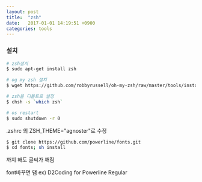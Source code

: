 ```yaml
---
layout: post
title:  "zsh"
date:   2017-01-01 14:19:51 +0900
categories: tools
---
```


### 설치

```bash
# zsh설치
$ sudo apt-get install zsh

# og my zsh 설치
$ wget https://github.com/robbyrussell/oh-my-zsh/raw/master/tools/install.sh -O - | zsh

# zsh을 디폴트로 설정
$ chsh -s `which zsh`

# os restart
$ sudo shutdown -r 0
```
.zshrc 의 ZSH_THEME="agnoster"로 수정
```bash
$ git clone https://github.com/powerline/fonts.git
$ cd fonts; sh install
```
까지 해도 글씨가 깨짐

font바꾸면 됌 ex) D2Coding for Powerline Regular   
